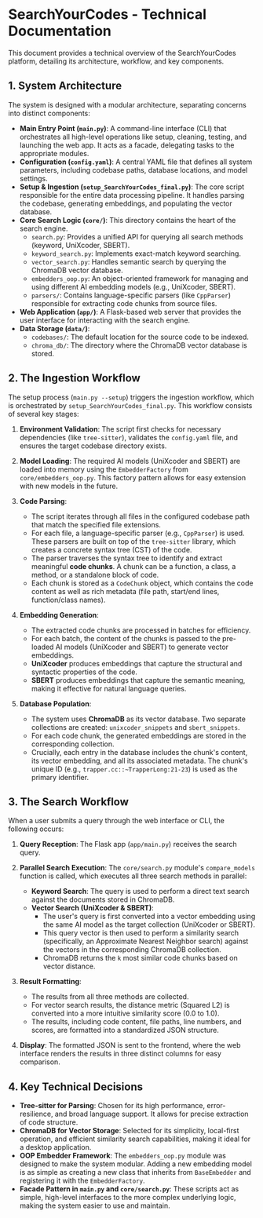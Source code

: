 # SearchYourCodes - Technical Documentation

This document provides a technical overview of the SearchYourCodes platform, detailing its architecture, workflow, and key components.

## 1. System Architecture

The system is designed with a modular architecture, separating concerns into distinct components:

-   **Main Entry Point (`main.py`)**: A command-line interface (CLI) that orchestrates all high-level operations like setup, cleaning, testing, and launching the web app. It acts as a facade, delegating tasks to the appropriate modules.
-   **Configuration (`config.yaml`)**: A central YAML file that defines all system parameters, including codebase paths, database locations, and model settings.
-   **Setup & Ingestion (`setup_SearchYourCodes_final.py`)**: The core script responsible for the entire data processing pipeline. It handles parsing the codebase, generating embeddings, and populating the vector database.
-   **Core Search Logic (`core/`)**: This directory contains the heart of the search engine.
    -   `search.py`: Provides a unified API for querying all search methods (keyword, UniXcoder, SBERT).
    -   `keyword_search.py`: Implements exact-match keyword searching.
    -   `vector_search.py`: Handles semantic search by querying the ChromaDB vector database.
    -   `embedders_oop.py`: An object-oriented framework for managing and using different AI embedding models (e.g., UniXcoder, SBERT).
    -   `parsers/`: Contains language-specific parsers (like `CppParser`) responsible for extracting code chunks from source files.
-   **Web Application (`app/`)**: A Flask-based web server that provides the user interface for interacting with the search engine.
-   **Data Storage (`data/`)**:
    -   `codebases/`: The default location for the source code to be indexed.
    -   `chroma_db/`: The directory where the ChromaDB vector database is stored.

## 2. The Ingestion Workflow

The setup process (`main.py --setup`) triggers the ingestion workflow, which is orchestrated by `setup_SearchYourCodes_final.py`. This workflow consists of several key stages:

1.  **Environment Validation**: The script first checks for necessary dependencies (like `tree-sitter`), validates the `config.yaml` file, and ensures the target codebase directory exists.

2.  **Model Loading**: The required AI models (UniXcoder and SBERT) are loaded into memory using the `EmbedderFactory` from `core/embedders_oop.py`. This factory pattern allows for easy extension with new models in the future.

3.  **Code Parsing**:
    -   The script iterates through all files in the configured codebase path that match the specified file extensions.
    -   For each file, a language-specific parser (e.g., `CppParser`) is used. These parsers are built on top of the `tree-sitter` library, which creates a concrete syntax tree (CST) of the code.
    -   The parser traverses the syntax tree to identify and extract meaningful **code chunks**. A chunk can be a function, a class, a method, or a standalone block of code.
    -   Each chunk is stored as a `CodeChunk` object, which contains the code content as well as rich metadata (file path, start/end lines, function/class names).

4.  **Embedding Generation**:
    -   The extracted code chunks are processed in batches for efficiency.
    -   For each batch, the content of the chunks is passed to the pre-loaded AI models (UniXcoder and SBERT) to generate vector embeddings.
    -   **UniXcoder** produces embeddings that capture the structural and syntactic properties of the code.
    -   **SBERT** produces embeddings that capture the semantic meaning, making it effective for natural language queries.

5.  **Database Population**:
    -   The system uses **ChromaDB** as its vector database. Two separate collections are created: `unixcoder_snippets` and `sbert_snippets`.
    -   For each code chunk, the generated embeddings are stored in the corresponding collection.
    -   Crucially, each entry in the database includes the chunk's content, its vector embedding, and all its associated metadata. The chunk's unique ID (e.g., `trapper.cc::~TrapperLong:21-23`) is used as the primary identifier.

## 3. The Search Workflow

When a user submits a query through the web interface or CLI, the following occurs:

1.  **Query Reception**: The Flask app (`app/main.py`) receives the search query.

2.  **Parallel Search Execution**: The `core/search.py` module's `compare_models` function is called, which executes all three search methods in parallel:
    -   **Keyword Search**: The query is used to perform a direct text search against the documents stored in ChromaDB.
    -   **Vector Search (UniXcoder & SBERT)**:
        -   The user's query is first converted into a vector embedding using the same AI model as the target collection (UniXcoder or SBERT).
        -   This query vector is then used to perform a similarity search (specifically, an Approximate Nearest Neighbor search) against the vectors in the corresponding ChromaDB collection.
        -   ChromaDB returns the `k` most similar code chunks based on vector distance.

3.  **Result Formatting**:
    -   The results from all three methods are collected.
    -   For vector search results, the distance metric (Squared L2) is converted into a more intuitive similarity score (0.0 to 1.0).
    -   The results, including code content, file paths, line numbers, and scores, are formatted into a standardized JSON structure.

4.  **Display**: The formatted JSON is sent to the frontend, where the web interface renders the results in three distinct columns for easy comparison.

## 4. Key Technical Decisions

-   **Tree-sitter for Parsing**: Chosen for its high performance, error-resilience, and broad language support. It allows for precise extraction of code structure.
-   **ChromaDB for Vector Storage**: Selected for its simplicity, local-first operation, and efficient similarity search capabilities, making it ideal for a desktop application.
-   **OOP Embedder Framework**: The `embedders_oop.py` module was designed to make the system modular. Adding a new embedding model is as simple as creating a new class that inherits from `BaseEmbedder` and registering it with the `EmbedderFactory`.
-   **Facade Pattern in `main.py` and `core/search.py`**: These scripts act as simple, high-level interfaces to the more complex underlying logic, making the system easier to use and maintain.
